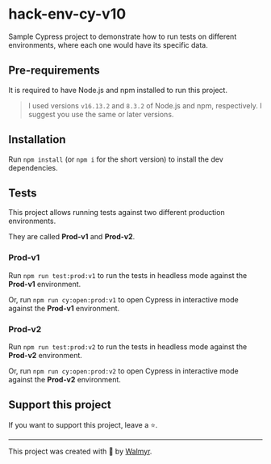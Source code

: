 # hack-env-cy-v10

Sample Cypress project to demonstrate how to run tests on different environments, where each one would have its specific data.

## Pre-requirements

It is required to have Node.js and npm installed to run this project.

> I used versions `v16.13.2` and `8.3.2` of Node.js and npm, respectively. I suggest you use the same or later versions.

## Installation

Run `npm install` (or `npm i` for the short version) to install the dev dependencies.

## Tests

This project allows running tests against two different production environments.

They are called **Prod-v1** and **Prod-v2**.

### Prod-v1

Run `npm run test:prod:v1` to run the tests in headless mode against the **Prod-v1** environment.

Or, run `npm run cy:open:prod:v1` to open Cypress in interactive mode against the **Prod-v1** environment.

### Prod-v2

Run `npm run test:prod:v2` to run the tests in headless mode against the **Prod-v2** environment.

Or, run `npm run cy:open:prod:v2` to open Cypress in interactive mode against the **Prod-v2** environment.

## Support this project

If you want to support this project, leave a ⭐.

___

This project was created with 💚 by [Walmyr](https://walmyr.dev).
